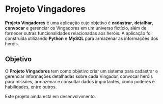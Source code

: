 # Projeto Vingadores

**Projeto Vingadores** é uma aplicação cujo objetivo é **cadastrar**, **detalhar**, **convocar** e gerenciar os Vingadores em um universo fictício, além de fornecer outras funcionalidades relacionadas aos heróis. A aplicação foi construída utilizando **Python** e **MySQL** para armazenar as informações dos heróis.

## Objetivo

O **Projeto Vingadores** tem como objetivo criar um sistema para cadastrar e gerenciar informações detalhadas sobre cada Vingador, convocar heróis para missões, armazenar e consultar dados importantes, como poderes e habilidades, entre outros.

Este projeto ainda está em desenvolvimento.
